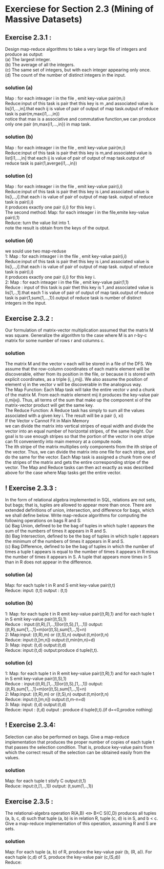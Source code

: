 # Exerciese for Section 2.3 (Mining of Massive Datasets)
## Exercise 2.3.1 :
Design map-reduce algorithms to take a very large file of integers and produce as output: <br>(a) The largest integer. <br>(b) The average of all the integers. <br>(c) The same set of integers, but with each integer appearing only once. <br>(d) The count of the number of distinct integers in the input.
### solution (a)
Map : for each inteager i in the file , emit key-value pair(m,i)<br> Reduce:input of this task is pair thet this key is m ,and associated value is lis[i1,...,in].that each ij is value of pair of output of map task.output of reduce task is pair(m,max{i1,...,in})<br> notice that max is a associative and commutative function,we can produce only one pair (m,max{i1,...,in}) in map task.
### solution (b)
Map : for each inteager i in the file , emit key-value pair(m,i)<br> Reduce:input of this task is pair thet this key is m,and associated value is list[i1,...,in] that each ij is value of pair of output of map task.output of reduce task is pair(1,averge{i1,..,in}) 
### solution (c)
Map : for each inteager i in the file , emit key-value pair(i,i)<br> Reduce:input of this task is pair thet this key is i,and associated value is lis[i,..,i].that each i is value of pair of output of map task. output of reduce task is pair(i,i) <br> it produces exactly one pair (i,i) for this key i.<br> The second method: Map: for each inteager i in the file,emite key-value pair(i,1)<br> Reduce: turn the value list into 1.<br> note the result is obtain from the keys of the output.
### solution (d)
we sould use two map-reduse <br> 1: Map : for each inteager i in the file , emit key-value pair(i,i)<br> Reduce:input of this task is pair thet this key is i,and associated value is lis[i,..,i].that each i is value of pair of output of map task. output of reduce task is pair(i,i) <br> it produces exactly one pair (i,i) for this key i. <br>  2:  Map : for each inteager i in the file , emit key-value pair(1,1) <br> Reduce : input of this task is pair thet this key is 1 ,and associated value is lis[1,..,1].that each 1 is value of pair of output of map task.output of reduce task is pair(1,sum{1,...,1}).output of reduce task is number of distinct integers in the input.
## Exercise 2.3.2 : 
Our formulation of matrix-vector multiplication assumed that the matrix M was square. Generalize the algorithm to the case where M is an r-by-c matrix for some number of rows r and columns c.
### solution
The matrix M and the vector v each will be stored in a file of the DFS. We assume that the row-column coordinates of each matrix element will be discoverable, either from its position in the file, or because it is stored with explicit coordinates, as a triple (i, j,mij). We also assume the position of element vj in the vector v will be discoverable in the analogous way. <br> The Map Function: Each Map task will take the entire vector v and a chunk of the matrix M. From each matrix element mij it produces the key-value pair (i,mijvj). Thus, all terms of the sum that make up the component xi of the matrix-vector product will get the same key. <br> The Reduce Function: A Reduce task has simply to sum all the values associated with a given key i. The result will be a pair (i, xi)<br> If the Vector v Cannot Fit in Main Memory <br> we can divide the matrix into vertical stripes of equal width and divide the vector into an equal number of horizontal stripes, of the same height. Our goal is to use enough stripes so that the portion of the vector in one stripe can fit conveniently into main memory at a compute node.<br>The ith stripe of the matrix multiplies only components from the ith stripe of the vector. Thus, we can divide the matrix into one file for each stripe, and do the same for the vector. Each Map task is assigned a chunk from one of the stripes of the matrix and gets the entire corresponding stripe of the vector. The Map and Reduce tasks can then act exactly as was described above for the case where Map tasks get the entire vector.
## ! Exercise 2.3.3 :
In the form of relational algebra implemented in SQL, relations are not sets, but bags; that is, tuples are allowed to appear more than once. There are extended definitions of union, intersection, and difference for bags, which we shall define below. Write map-reduce algorithms for computing the following operations on bags R and S: <br>(a) Bag Union, defined to be the bag of tuples in which tuple t appears the sum of the numbers of times it appears in R and S.<br> (b) Bag Intersection, defined to be the bag of tuples in which tuple t appears the minimum of the numbers of times it appears in R and S.<br> (c) Bag Difference, defined to be the bag of tuples in which the number of times a tuple t appears is equal to the number of times it appears in R minus the number of times it appears in S. A tuple that appears more times in S than in R does not appear in the difference.
### solution (a)
Map: for each tuple t in R and S emit key-value pair(t,t) <br> Reduce: input: (t,t) output : (t,t) 
### solution (b)
1: Map: for each tuple t in R emit key-value pair((t,R),1) and  for each tuple t in S emit key-value pair((t,S),1) <br> Reduce : input:((t,R),[1,..,1])or((t,S),[1,..,1]) output: ((t,R),sum[1,..,1]=m)or((t,S),sum[1,..,1]=n)<br> 2: Map:input: ((t,R),m) or ((t,S),n) output:(t,m)or(t,n) <br> Reduce: input:(t,[m,n]) output:(t,min(m,n)=d) <br> 3: Map: input: (t,d) output:(t,d) <br> Reduce: input:(t,d) output:produce d tuple(t,t).
### solution (c)
1: Map: for each tuple t in R emit key-value pair((t,R),1) and  for each tuple t in S emit key-value pair((t,S),1) <br> Reduce : input:((t,R),[1,..,1])or((t,S),[1,..,1]) output: ((t,R),sum[1,..,1]=m)or((t,S),sum[1,..,1]=n)<br> 2: Map:input: ((t,R),m) or ((t,S),n) output:(t,m)or(t,n) <br> Reduce: input:(t,[m,n]) output:(t,m-n=d) <br> 3: Map: input: (t,d) output:(t,d) <br> Reduce: input : (t,d) output : produce d tuple(t,t).(if d=<0,prodce nothing)
## ! Exercise 2.3.4:
Selection can also be performed on bags. Give a map-reduce implementation that produces the proper number of copies of each tuple t that passes the selection condition. That is, produce key-value pairs from which the correct result of the selection can be obtained easily from the values.
### solution
Map: for each tuple t stisfy C output:(t,1)<br> Reduce: input:(t,[1,..,1]) output: (t,sum(1,..,1))
## Exercise 2.3.5 :
The relational-algebra operation R(A,B) ⊲⊳ B<C S(C,D) produces all tuples (a, b, c, d) such that tuple (a, b) is in relation R, tuple (c, d) is in S, and b < c. Give a map-reduce implementation of this operation, assuming R and S are sets.
### solution
Map: For each tuple (a, b) of R, produce the key-value pair (b, (R, a)). For each tuple (c,d) of S, produce the key-value pair (c,(S,d)) <br> Reduce: 
